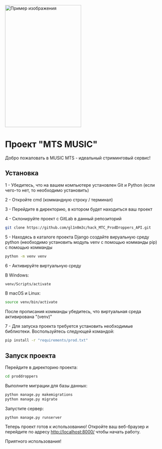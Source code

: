 <img src="https://i.imgur.com/6MnM57m.jpg" alt="Пример изображения" width="250" height="400">

# Проект "MTS MUSIC"

Добро пожаловать в MUSIC MTS - идеальный стриминговый сервис!

## Установка


1 - Убедитесь, что на вашем компьютере установлен Git и Python (если чего-то нет, то необходимо установить)


2 - Откройте cmd (коммандную строку / терминал)


3 - Перейдите в директорию, в котором будет находиться ваш проект


4 - Склонируйте проект с GitLab в данный репозиторий
```bash
git clone https://github.com/gl1n0m3c/hack_MTC_ProdDroppers_API.git
```


5 - Находясь в каталоге проекта Django создайте вируальную среду python (необходимо установить модуль venv с помощью комманды pip) с помощью комманды 
```bash
python -m venv venv
```
    

6 - Активируйте виртуальную среду 

В Windows:
```bash
venv/Scripts/activate
```

В macOS и Linux:
```bash
source venv/bin/activate
```

После прописания комманды убедитесь, что виртуальная среда активирована "(venv)"




7 - Для запуска проекта требуется установить необходимые библиотеки. Воспользуйтесь следующей командой:

```bash
pip install -r "requirements/prod.txt"
```

## Запуск проекта

Перейдите в директорию проекта:

```bash
cd proddroppers
```

Выполните миграции для базы данных:

```bash
python manage.py makemigrations
python manage.py migrate
```

Запустите сервер:

```bash
python manage.py runserver
```

Теперь проект готов к использованию! Откройте ваш веб-браузер и перейдите по адресу [http://localhost:8000/](http://localhost:8000/) чтобы начать работу.

Приятного использования!
